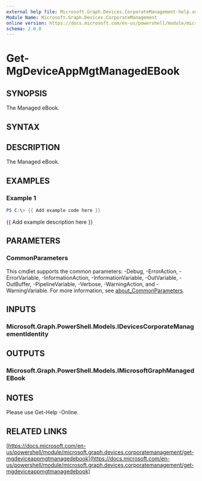 ```yaml
---
external help file: Microsoft.Graph.Devices.CorporateManagement-help.xml
Module Name: Microsoft.Graph.Devices.CorporateManagement
online version: https://docs.microsoft.com/en-us/powershell/module/microsoft.graph.devices.corporatemanagement/get-mgdeviceappmgtmanagedebook
schema: 2.0.0
---
```


# Get-MgDeviceAppMgtManagedEBook

## SYNOPSIS
The Managed eBook.

## SYNTAX

## DESCRIPTION
The Managed eBook.

## EXAMPLES

### Example 1
```powershell
PS C:\> {{ Add example code here }}
```

{{ Add example description here }}

## PARAMETERS

### CommonParameters
This cmdlet supports the common parameters: -Debug, -ErrorAction, -ErrorVariable, -InformationAction, -InformationVariable, -OutVariable, -OutBuffer, -PipelineVariable, -Verbose, -WarningAction, and -WarningVariable. For more information, see [about_CommonParameters](http://go.microsoft.com/fwlink/?LinkID=113216).

## INPUTS

### Microsoft.Graph.PowerShell.Models.IDevicesCorporateManagementIdentity
## OUTPUTS

### Microsoft.Graph.PowerShell.Models.IMicrosoftGraphManagedEBook
## NOTES
Please use Get-Help -Online.

## RELATED LINKS



[https://docs.microsoft.com/en-us/powershell/module/microsoft.graph.devices.corporatemanagement/get-mgdeviceappmgtmanagedebook](https://docs.microsoft.com/en-us/powershell/module/microsoft.graph.devices.corporatemanagement/get-mgdeviceappmgtmanagedebook)



